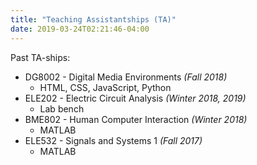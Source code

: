 ```yaml
---
title: "Teaching Assistantships (TA)"
date: 2019-03-24T02:21:46-04:00
---
```


Past TA-ships:
* DG8002 - Digital Media Environments	*(Fall 2018)*
	* HTML, CSS, JavaScript, Python
* ELE202 - Electric Circuit Analysis 	*(Winter 2018, 2019)*
	* Lab bench
* BME802 - Human Computer Interaction	*(Winter 2018)* 
	* MATLAB
* ELE532 - Signals and Systems 1 		*(Fall 2017)*
	* MATLAB